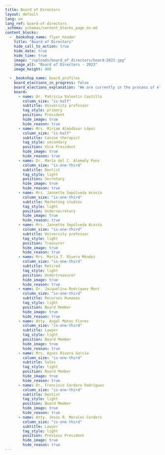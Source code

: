 ```yaml
---
title: Board of Directors
layout: default
lang: en
lang_ref: board-of-directors
_schema: schemas/content_blocks_page_en.md
content_blocks:
  - _bookshop_name: flyer_header
    title: "Board of Directors"
    hide_call_to_action: true
    hide_date: true
    hide_time: true
    image: "/uploads/board_of_directors/board-2023.jpg"
    image_alt: "Board of Directors - 2023"
    image_height: 400

  - _bookshop_name: board_profiles
    board_elections_in_progress: false
    board_elections_explanation: "We are currently in the process of electing a new board of directors. Please check back soon to meet our new board!"
    board:
      - name: Dr. Patricia Valentín Castillo
        column_size: "is-half"
        subtitle: University professor
        tag_style: primary
        position: President
        hide_image: true
        hide_reason: true
      - name: Mrs. Miriam Almodóvar López
        column_size: "is-half"
        subtitle: Canine therapist
        tag_style: secondary
        position: Vice President
        hide_image: true
        hide_reason: true
      - name: Dr. María del C. Alemañy Pons
        column_size: "is-one-third"
        subtitle: Dentist
        tag_style: light
        position: Secretary
        hide_image: true
        hide_reason: true
      - name: Mrs. Jannette Sepúlveda Acosta
        column_size: "is-one-third"
        subtitle: Marketing studies
        tag_style: light
        position: Undersecretary
        hide_image: true
        hide_reason: true
      - name: Mrs. Jannette Sepúlveda Acosta
        column_size: "is-one-third"
        subtitle: University professor
        tag_style: light
        position: Treasurer
        hide_image: true
        hide_reason: true
      - name: Mrs. María T. Rivera Méndez
        column_size: "is-one-third"
        subtitle: Retired
        tag_style: light
        position: Undertreasurer
        hide_image: true
        hide_reason: true
      - name: Dr. Jacquelina Rodríguez Mont
        column_size: "is-one-third"
        subtitle: Recursos Humanos
        tag_style: light
        position: Board Member
        hide_image: true
        hide_reason: true
      - name: Atty. Angel Matos Flores
        column_size: "is-one-third"
        subtitle: Lawyer
        tag_style: light
        position: Board Member
        hide_image: true
        hide_reason: true
      - name: Mrs. Agnes Rivera García
        column_size: "is-one-third"
        subtitle: Sales
        tag_style: light
        position: Board Member
        hide_image: true
        hide_reason: true
      - name: Dr. Francisco Cordero Rodríguez
        column_size: "is-one-third"
        subtitle: Dentist
        tag_style: light
        position: Board Member
        hide_image: true
        hide_reason: true
      - name: Atty. Jesús R. Morales Cordero
        column_size: "is-one-third"
        subtitle: Lawyer
        tag_style: light
        position: Previous President
        hide_image: true
        hide_reason: true
---
```

